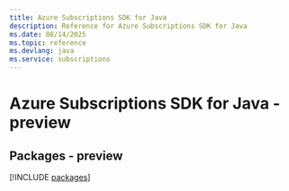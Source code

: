 ```yaml
---
title: Azure Subscriptions SDK for Java
description: Reference for Azure Subscriptions SDK for Java
ms.date: 08/14/2025
ms.topic: reference
ms.devlang: java
ms.service: subscriptions
---
```

# Azure Subscriptions SDK for Java - preview
## Packages - preview
[!INCLUDE [packages](subscriptions-index.md)]